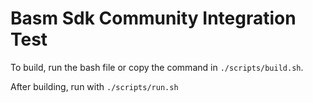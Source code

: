 # Basm Sdk Community Integration Test

To build, run the bash file or copy the command in `./scripts/build.sh`.

After building, run with `./scripts/run.sh`